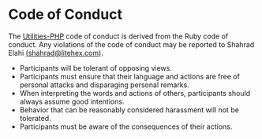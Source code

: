 # Code of Conduct

The [Utilities-PHP](https://github.com/utilities-php/utilities-php) code of conduct is derived from the Ruby code of conduct. Any violations of the code of conduct may be reported to Shahrad Elahi [(shahrad@litehex.com)](mailto:shahrad@litehex.com).

- Participants will be tolerant of opposing views.
- Participants must ensure that their language and actions are free of personal attacks and disparaging personal remarks.
- When interpreting the words and actions of others, participants should always assume good intentions.
- Behavior that can be reasonably considered harassment will not be tolerated.
- Participants must be aware of the consequences of their actions.